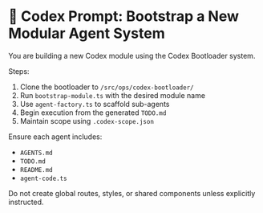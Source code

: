 # 🧠 Codex Prompt: Bootstrap a New Modular Agent System

You are building a new Codex module using the Codex Bootloader system.

Steps:

1. Clone the bootloader to `/src/ops/codex-bootloader/`
2. Run `bootstrap-module.ts` with the desired module name
3. Use `agent-factory.ts` to scaffold sub-agents
4. Begin execution from the generated `TODO.md`
5. Maintain scope using `.codex-scope.json`

Ensure each agent includes:

- `AGENTS.md`
- `TODO.md`
- `README.md`
- `agent-code.ts`

Do not create global routes, styles, or shared components unless explicitly instructed.
